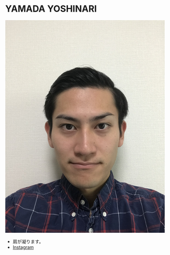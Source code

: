 # YAMADA YOSHINARI
![](https://raw.githubusercontent.com/Yoshinari-Yamada/website/master/yamadayoshinari0521.png)
- 肩が凝ります。
- [Instagram](https://www.instagram.com/yamadayoshinari/)
